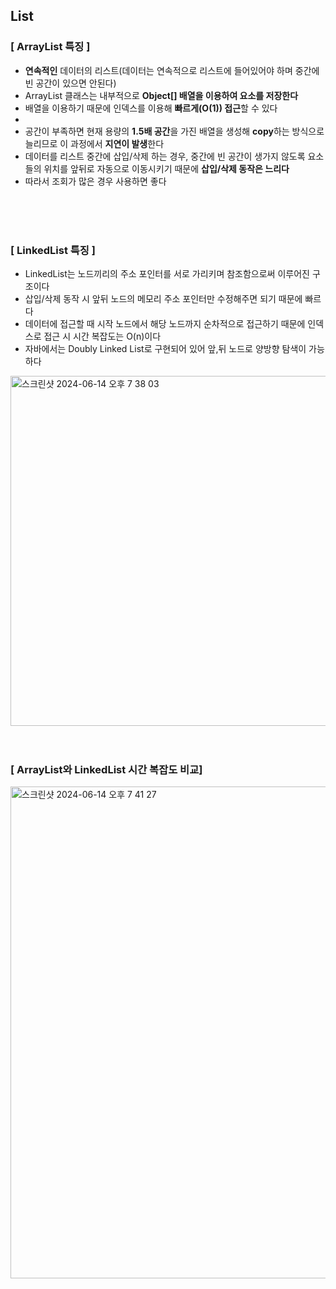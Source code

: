 ## List

### **[ ArrayList 특징 ]**

- **연속적인** 데이터의 리스트(데이터는 연속적으로 리스트에 들어있어야 하며 중간에 빈 공간이 있으면 안된다)
- ArrayList 클래스는 내부적으로 **Object[] 배열을 이용하여 요소를 저장한다**
- 배열을 이용하기 때문에 인덱스를 이용해 **빠르게(O(1)) 접근**할 수 있다
-  
- 공간이 부족하면 현재 용량의 **1.5배 공간**을 가진 배열을 생성해 **copy**하는 방식으로 늘리므로 이 과정에서 **지연이 발생**한다
- 데이터를 리스트 중간에 삽입/삭제 하는 경우, 중간에 빈 공간이 생가지 않도록 요소들의 위치를 앞뒤로 자동으로 이동시키기 때문에 **삽입/삭제 동작은 느리다**
- 따라서 조회가 많은 경우 사용하면 좋다

<br>
<br>
<br>

### **[ LinkedList 특징 ]**

- LinkedList는 노드끼리의 주소 포인터를 서로 가리키며 참조함으로써 이루어진 구조이다
- 삽입/삭제 동작 시 앞뒤 노드의 메모리 주소 포인터만 수정해주면 되기 때문에 빠르다
- 데이터에 접근할 때 시작 노드에서 해당 노드까지 순차적으로 접근하기 때문에 인덱스로 접근 시 시간 복잡도는 O(n)이다
- 자바에서는 Doubly Linked List로 구현되어 있어 앞,뒤 노드로 양방향 탐색이 가능하다
<img width="560" alt="스크린샷 2024-06-14 오후 7 38 03" src="https://github.com/gunnu3226/Coding-test/assets/139452702/addcfcec-4db2-4a1b-bd16-0ad68fcf41a2">

<br>
<br>
<br>

### **[ ArrayList와 LinkedList 시간 복잡도 비교]**
<img width="787" alt="스크린샷 2024-06-14 오후 7 41 27" src="https://github.com/gunnu3226/Coding-test/assets/139452702/75b3acc2-43df-4531-9ff3-b86d91a36229">
